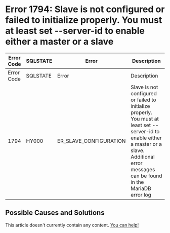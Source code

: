 
# Error 1794: Slave is not configured or failed to initialize properly. You must at least set --server-id to enable either a master or a slave


| Error Code | SQLSTATE | Error | Description |
| --- | --- | --- | --- |
| Error Code | SQLSTATE | Error | Description |
| 1794 | HY000 | ER_SLAVE_CONFIGURATION | Slave is not configured or failed to initialize properly. You must at least set --server-id to enable either a master or a slave. Additional error messages can be found in the MariaDB error log |




## Possible Causes and Solutions


This article doesn't currently contain any content. [You can help!](/en/writing-and-editing-knowledge-base-articles/)


